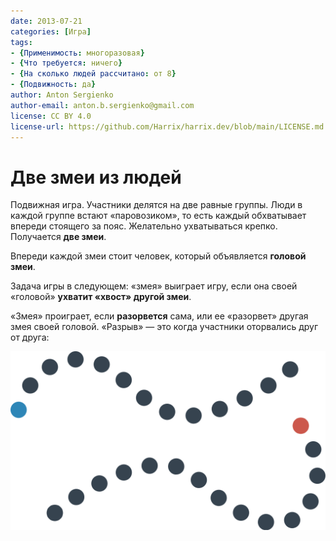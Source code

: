 ```yaml
---
date: 2013-07-21
categories: [Игра]
tags:
- {Применимость: многоразовая}
- {Что требуется: ничего}
- {На сколько людей рассчитано: от 8}
- {Подвижность: да}
author: Anton Sergienko
author-email: anton.b.sergienko@gmail.com
license: CC BY 4.0
license-url: https://github.com/Harrix/harrix.dev/blob/main/LICENSE.md
---
```


# Две змеи из людей

Подвижная игра. Участники делятся на две равные группы. Люди в каждой группе встают «паровозиком», то есть каждый обхватывает впереди стоящего за пояс. Желательно ухватываться крепко. Получается **две змеи**.

Впереди каждой змеи стоит человек, который объявляется **головой змеи**.

Задача игры в следующем: «змея» выиграет игру, если она своей «головой» **ухватит «хвост» другой змеи**.

«Змея» проиграет, если **разорвется** сама, или ее «разорвет» другая змея своей головой. «Разрыв» — это когда участники оторвались друг от друга:

![Пример цепочек из людей во время игры](img/game.svg)
